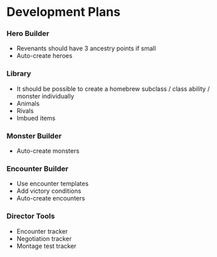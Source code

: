 # Development Plans

### Hero Builder

* Revenants should have 3 ancestry points if small
* Auto-create heroes

### Library

* It should be possible to create a homebrew subclass / class ability / monster individually
* Animals
* Rivals
* Imbued items

### Monster Builder

* Auto-create monsters

### Encounter Builder

* Use encounter templates
* Add victory conditions
* Auto-create encounters

### Director Tools

* Encounter tracker
* Negotiation tracker
* Montage test tracker
